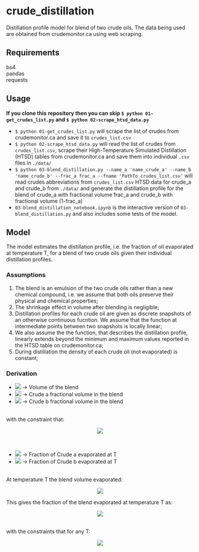 # crude_distillation
Distillation profile model for blend of two crude oils. The data being used are obtained from crudemonitor.ca using web scraping.

## Requirements
bs4<br>
pandas<br>
requests<br>

## Usage
__If you clone this repository then you can skip `$ python 01-get_crudes_list.py` and `$ python 02-scrape_htsd_data.py`__
- `$ python 01-get_crudes_list.py` will scrape the list of crudes from crudemonitor.ca and save it to `crudes_list.csv`
- `$ python 02-scrape_htsd_data.py` will read the list of crudes from `crudes_list.csv`, scrape their High-Temperature Simulated Distillation (HTSD) tables from crudemonitor.ca and save them into individual `.csv` files in `./data/`
- `$ python 03-blend_distillation.py --name_a 'name_crude_a' --name_b 'name_crude_b' --frac_a frac_a --fname 'PathTo_crudes_list.csv'` will read crudes abbreviations from `crudes_list.csv` HTSD data for crude_a and crude_b from `./data/` and generate the distillation profile for the blend of crude_a with fractional volume frac_a and crude_b with fractional volume (1-frac_a)
- `03-blend_distillation_notebook.ipynb` is the interactive version of `03-blend_distillation.py` and also includes some tests of the model.

## Model
The model estimates the distillation profile, i.e. the fraction of oil evaporated at temperature T, for a blend of two crude oils given their individual distillation profiles.

### Assumptions
1. The blend is an emulsion of the two crude oils rather than a new chemical compound, i.e. we assume that both oils preserve their physical and chemical properties;
2. The shrinkage effect in volume after blending is negligible;
3. Distillation profiles for each crude oil are given as discrete snapshots of an otherwise continuous fucntion. We assume that the function at intermediate points between two snapshots is locally linear;
4. We also assume the the function, that describes the distillation profile, linearly extends beyond the minimum and maximum values reported in the HTSD table on crudemonitor.ca;
5. During distillation the density of each crude oil (not evaporated) is constant;

### Derivation

* <img src="https://render.githubusercontent.com/render/math?math=V">   -> Volume of the blend<br>
* <img src="https://render.githubusercontent.com/render/math?math=f_{V,a}"> -> Crude a fractional volume in the blend<br>
* <img src="https://render.githubusercontent.com/render/math?math=f_{V,b}"> -> Crude b fractional volume in the blend<br>
<br>
with the constraint that:
<p align='center'> <img src="https://render.githubusercontent.com/render/math?math=f_{V,a}%2Bf_{V,b} = 1"> </p>
<br>

* <img src="https://render.githubusercontent.com/render/math?math=\alpha_a(T)"> -> Fraction of Crude a evaporated at T<br>
* <img src="https://render.githubusercontent.com/render/math?math=\alpha_b(T)"> -> Fraction of Crude b evaporated at T<br>
<br>
At temperature T the blend volume evaporated:<br>
    <p align='center'><img src="https://render.githubusercontent.com/render/math?math=V(T)=\left[\alpha_a(T)f_{V,a}%2B\alpha_b(T)(1-f_{V,a})\right]V"><br></p>
This gives the fraction of the blend evaporated at temperature T as:<br>
    <p align='center'><img src="https://render.githubusercontent.com/render/math?math=\alpha(T)=\left[\alpha_a(T)f_{V,a}%2B\alpha_b(T)(1-f_{V,a})\right]"><br></p>
<br>
with the constraints that for any T:
    <p align='center'><img src="https://render.githubusercontent.com/render/math?math=0\le \alpha_{i}(T)\le1"></p>

